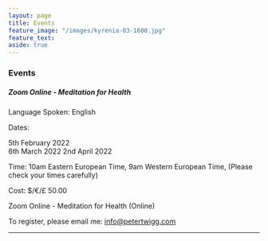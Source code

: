 ```yaml
---
layout: page
title: Events
feature_image: "/images/kyrenia-03-1600.jpg"
feature_text: 
aside: true 
---
```


### Events 


##### Zoom Online - Meditation for Health 

Language Spoken: English

Dates: 

5th February 2022  
6th March 2022 
2nd April 2022

Time: 10am Eastern European Time, 9am Western European Time, 
(Please check your times carefully)

Cost: $/€/£ 50.00

Zoom Online - Meditation for Health (Online)

To register, please email me: info@petertwigg.com 

---

